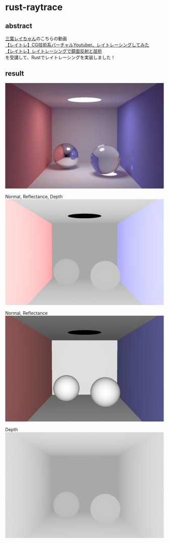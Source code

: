 # rust-raytrace
## abstract
[三葉レイちゃん](https://twitter.com/mitsuba_rei)のこちらの動画  
[【レイトレ】CG技術系バーチャルYoutuber、レイトレーシングしてみた](https://www.youtube.com/watch?v=4XeJEDuhyPs&t=379s)  
[【レイトレ】レイトレーシングで鏡面反射と屈折](https://www.youtube.com/watch?v=hzeT48zUx1M)  
を受講して、Rustでレイトレーシングを実装しました！

## result

![result-3000-20](img/png/result1-3000-20.png)

Normal, Reflectance, Depth
![result2-dnc](img/png/result1-DepthNormalColor.png)

Normal, Reflectance
![result2-nc](img/png/result1-NormalColor.png)

Depth
![result2-d](img/png/result1-Depth.png)
